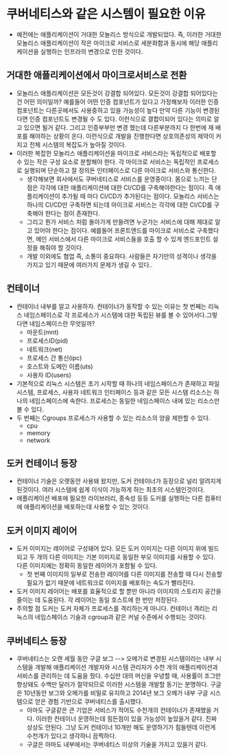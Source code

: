 # 쿠버네티스와 같은 시스템이 필요한 이유
- 예전에는 애플리케이션이 거대한 모놀리스 방식으로 개발되었다. 즉, 이러한 거대한 모놀리스 애플리케이션이 작은 마이크로 서비스로 세분화함과 동시에 해당 애플리케이션을 실행하는 인프라의 변경으로 인한 것이다. 

## 거대한 애플리케이션에서 마이크로서비스로 전환
- 모놀리스 애플리케이션은 모든것이 강결합 되어있다. 모든것이 강결합 되어있다는건 어떤 의미일까? 예를들어 어떤 인증 컴포넌트가 있다고 가정해보자 이러한 인증 컴포넌트는 다른곳에서도 사용중하고 있을 가능성이 높다 만약 다른 기능이 변경된다면 인증 컴포넌트도 변경될 수 도 있다. 이런식으로 결합이되어 있다는 의미로 알고 있으면 될거 같다. 그리고 인증부부만 변경 했는데 다른부분까지 다 한번에 재 배포를 해야하는 상황이 온다. 이런식으로 개발을 진행한다면 상호의존성의 제약이 커지고 전체 시스템의 복잡도가 높아질 것이다. 
- 이러한 복잡한 모놀리스 애플리케이션을 마이크로 서비스라는 독립적으로 배포할 수 있는 작은 구성 요소로 분할해야 한다. 각 마이크로 서비스는 독립적인 프로세스로 실행되며 단순하고 잘 정의돈 인터페이스로 다른 마이크로 서비스와 통신한다.
  - 생각해보면 회사에서도 쿠버네티스로 서비스를 운영중이다. 몸으로 느끼는 단점은 각각에 대한 애플리케이션에 대한 CI/CD를 구축해야한다는 점이다. 즉 애플리케이션이 추가될 때 마다 CI/CD가 추가된다는 점이다. 모놀리스 서비스는 하나의 CI/CD만 구축하면 되는데 마이크로 서비스는 각각에 대한 CI/CD를 구축해야 한다는 점이 존재한다. 
  - 그리고 뭔가 서비스 처럼 돌아가게 만들려면 누군가는 서비스에 대해 제대로 알고 있어야 한다는 점이다. 예를들어 프론트엔드를 마이크로 서비스로 구축했다면, 메인 서비스에서 다른 마이크로 서비스들을 호출 할 수 있게 엔드포인트 설정을 해줘야 할 것이다. 
  - 개발 이외에도 협업 즉, 소통이 중요하다. 사람들은 자기만의 성격이나 생각을 가지고 있기 때문에 여러가지 문제가 생길 수 있다..
  

## 컨테이너
- 컨테이너 내부를 알고 사용하자. 컨테이너가 동작할 수 있는 이유는 첫 번째는 리눅스 네임스페이스로 각 프로세스가 시스템에 대한 독립된 뷰를 볼 수 있어서다.그렇다면 네임스페이스란 무엇일까?
  - 마운트(mnt)
  - 프로세스ID(pid)
  - 네트워크(net)
  - 프로세스 간 통신(ipc)
  - 호스트와 도메인 이름(uts)
  - 사용자 ID(users)
- 기본적으로 리눅스 시스템은 초기 시작할 때 하나의 네임스페이스가 존재하고 파일시스템, 프로세스, 사용자 네트워크 인터페이스 등과 같은 모든 시스템 리소스는 하나의 네임스페이스에 속한다. 프로세스는 동일한 네임스페이스 내에 있는 리소스만 볼 수 있다. 
- 두 번째는 Cgroups 프로세스가 사용할 수 있는 리소스의 양을 제한할 수 있다.
  - cpu
  - memory
  - network

## 도커 컨테이너 등장
- 컨테이너 기술은 오랫동안 사용돼 왔지만, 도커 칸테이너가 등장으로 널리 알려지게 된것이다. 여러 시스템에 쉽게 이식이 가능하게 하는 최초의 시스템인것이다. 
- 애플리케이션 배포에 필요한 라이브러리, 종속성 등등 도커를 실행하는 다른 컴퓨터에 애플리케이션을 배포하는데 사용할 수 있는 것이다. 


## 도커 이미지 레이어 
- 도커 이미지는 레이어로 구성돼어 있다. 모든 도커 이미지는 다른 이미지 위에 빌드되고 두 개의 다른 이미지는 기본 이미지로 동일한 부모 이미지를 사용할 수 있다. 다른 이미지에는 정확히 동일한 레이어가 포함될 수 있다. 
  - 첫 번째 이미지의 일부로 전송한 레이어를 다른 이미지를 전송할 때 다시 전송할 필요가 없기 때문에 네트워크로 이미지를 배포하는 속도가 빨라진다. 
- 도커 이미지 레이어는 배포를 효율적으로 할 뿐만 아니라 이미지의 스토리지 공간을 줄이는 데 도움된다. 각 레이어는 동일 호스트에 한 번만 저장된다. 
- 주의할 점 도커는 도커 자체가 프로세스를 격리하는게 아니다. 컨테이너 격리는 리눅스의 네임스페이스 기술과 cgroup과 같은 커널 수준에서 수행되는 것이다.


## 쿠버네티스 등장
- 쿠버네티스는 오랜 세월 동안 구글 보그 --> 오메가로 변경된 시스템이라는 내부 시스템을 개발해 애플리케이션 개발자와 시스템 관리자가 수천 개의 애플리케이션과 서비스를 관리하는 데 도움을 줬다. 수십만 대의 머신을 우녕할 때, 사용률이 조그만 향상돼도 수백만 달러가 절약되므로 이러한 시스템을 개발할 동기는 분명하다. 구글은 10년동안 보그와 오메가를 비밀로 유지하고 2014년 보그 오메가 내부 구글 시스템으로 얻은 경험 기반으로 쿠버네티스를 출시했다. 
  - 아마도 구글같은 큰 기업은 서비스가 적어도 수천개의 컨테이너가 존재했을 거다. 이러한 컨테이너 운영하는데 힘든점이 있을 가능성이 높았을거 같다. 진짜 상상도 안된다. 그냥 도커 컨테이너 10개만 해도 운영하기가 힘들텐데 이런게 수천개가 있다고 생각하니 끔찍하다. 
  - 구글은 아마도 내부에서는 쿠버네티스 이상의 기술을 가지고 있을거 같다.
